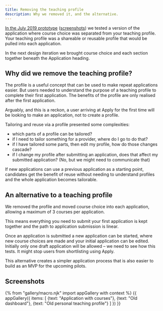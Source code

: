 ```yaml
---
title: Removing the teaching profile
description: Why we removed it, and the alternative.
---
```

[In the July 2019 prototype](https://apply-beta-prototype-v1.herokuapp.com/) ([screenshots](/apply-for-teacher-training/apply-june-2019/personal-details)) we tested a version of the application where course choice was separated from your teaching profile. Your teaching profile was a shareable or reusable profile that would be pulled into each application.

In the next design iteration we brought course choice and each section together beneath the Application heading.

## Why did we remove the teaching profile?

The profile is a useful concept that can be used to make repeat applications easier. But users needed to understand the purpose of a teaching profile to complete their first application. The benefits of the profile are only realised after the first application.

Arguably, and this is a reckon, a user arriving at Apply for the first time will be looking to make an application, not to create a profile.

Tailoring and reuse via a profile presented some complexities:

* which parts of a profile can be tailored?
* if I need to tailor something for a provider, where do I go to do that?
* if I have tailored some parts, then edit my profile, how do those changes cascade?
* if I change my profile after submitting an application, does that affect my submitted application? (No, but we might need to communicate that)

If new applications can use a previous application as a starting point, candidates get the benefit of reuse without needing to understand profiles and the whole application becomes tailorable.

## An alternative to a teaching profile

We removed the profile and moved course choice into each application, allowing a maximum of 3 courses per application.

This means everything you need to submit your first application is kept together and the path to application submission is linear.

Once an application is submitted a new application can be started, where new course choices are made and your initial application can be edited. Initially only one draft application will be allowed – we need to see how this tests. It might stop users from shortlisting using Apply.

This alternative creates a simpler application process that is also easier to build as an MVP for the upcoming pilots.

## Screenshots

{% from "gallery/macro.njk" import appGallery with context %}
{{ appGallery({
  items: [
    {text: "Application with courses"},
    {text: "Old dashboard"},
    {text: "Old personal teaching profile"}
  ]
}) }}
